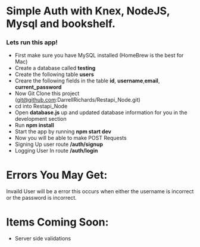 # Simple Auth with Knex, NodeJS, Mysql and bookshelf.
### Lets run this app!
* First make sure you have MySQL installed (HomeBrew is the best for Mac)
* Create a database called **testing**
* Create the following table **users**
* Creare the following fields in the table **id**, **username**,**email**, **current_password**
* Now Git Clone this project (git@github.com:DarrellRichards/Restapi_Node.git)
* cd into Restapi_Node
* Open **database.js** up and updated database information for you in the development section
* Run **npm install**
* Start the app by running **npm start dev**
* Now you will be able to make POST Requests
* Signing Up user route **/auth/signup**
* Logging User In route **/auth/login**


# Errors You May Get:
Invaild User will be a error this occurs when either the username is incorrect or the password is incorrect.

# Items Coming Soon: 
* Server side validations